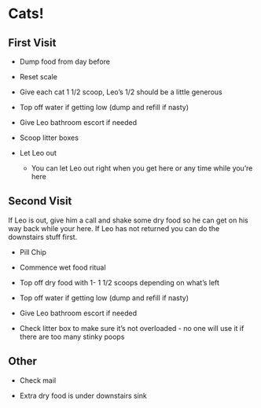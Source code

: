 # Cats!


## First Visit

- Dump food from day before

- Reset scale

- Give each cat 1 1/2 scoop, Leo’s 1/2 should be a little generous

- Top off water if getting low (dump and refill if nasty)

- Give Leo bathroom escort if needed

- Scoop litter boxes

- Let Leo out

  - You can let Leo out right when you get here or any time while you’re here


## Second Visit

If Leo is out, give him a call and shake some dry food so he can get on his way back while your
here. If Leo has not returned you can do the downstairs stuff first.

- Pill Chip

- Commence wet food ritual

- Top off dry food with 1- 1 1/2 scoops depending on what’s left

- Top off water if getting low (dump and refill if nasty)

- Give Leo bathroom escort if needed

- Check litter box to make sure it’s not overloaded - no one will use it if there are too many stinky poops


## Other

- Check mail

- Extra dry food is under downstairs sink
